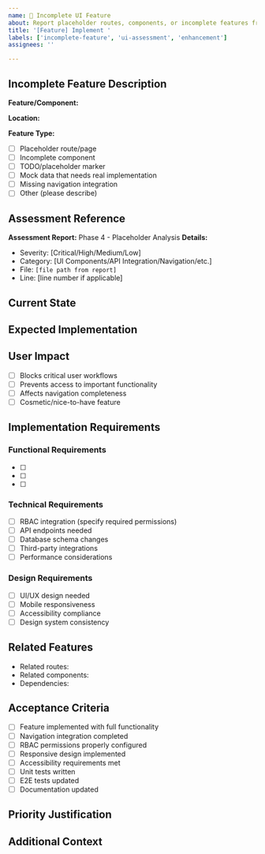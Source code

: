 ```yaml
---
name: 📝 Incomplete UI Feature
about: Report placeholder routes, components, or incomplete features from UI assessment
title: '[Feature] Implement '
labels: ['incomplete-feature', 'ui-assessment', 'enhancement']
assignees: ''

---
```


## Incomplete Feature Description

**Feature/Component:**
<!-- Name of the placeholder route, component, or incomplete feature -->

**Location:**
<!-- File path or route where the placeholder was found -->

**Feature Type:**
- [ ] Placeholder route/page
- [ ] Incomplete component
- [ ] TODO/placeholder marker
- [ ] Mock data that needs real implementation
- [ ] Missing navigation integration
- [ ] Other (please describe)

## Assessment Reference
**Assessment Report:** Phase 4 - Placeholder Analysis
**Details:**
- Severity: [Critical/High/Medium/Low]
- Category: [UI Components/API Integration/Navigation/etc.]
- File: `[file path from report]`
- Line: [line number if applicable]

## Current State
<!-- Describe what currently exists (if anything) -->

## Expected Implementation
<!-- Describe what needs to be implemented -->

## User Impact
- [ ] Blocks critical user workflows
- [ ] Prevents access to important functionality
- [ ] Affects navigation completeness
- [ ] Cosmetic/nice-to-have feature

## Implementation Requirements

### Functional Requirements
<!-- List what the feature should do -->
- [ ]
- [ ]
- [ ]

### Technical Requirements
<!-- List technical considerations -->
- [ ] RBAC integration (specify required permissions)
- [ ] API endpoints needed
- [ ] Database schema changes
- [ ] Third-party integrations
- [ ] Performance considerations

### Design Requirements
- [ ] UI/UX design needed
- [ ] Mobile responsiveness
- [ ] Accessibility compliance
- [ ] Design system consistency

## Related Features
<!-- List any related routes, components, or features -->
- Related routes:
- Related components:
- Dependencies:

## Acceptance Criteria
<!-- Define what "done" looks like -->
- [ ] Feature implemented with full functionality
- [ ] Navigation integration completed
- [ ] RBAC permissions properly configured
- [ ] Responsive design implemented
- [ ] Accessibility requirements met
- [ ] Unit tests written
- [ ] E2E tests updated
- [ ] Documentation updated

## Priority Justification
<!-- Explain why this feature should be prioritized -->

## Additional Context
<!-- Add any other context, mockups, or requirements -->